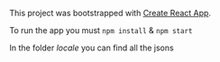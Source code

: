 This project was bootstrapped with [Create React App](https://github.com/facebook/create-react-app).

To run the app you must `npm install` & `npm start`

In the folder *locale* you can find all the jsons